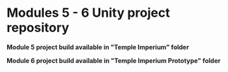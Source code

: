 # Modules 5 - 6 Unity project repository

**Module 5 project build available in "Temple Imperium" folder**

**Module 6 project build available in "Temple Imperium Prototype" folder**



